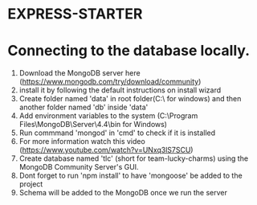 # EXPRESS-STARTER

# Connecting to the database locally. 
1. Download the MongoDB server here (https://www.mongodb.com/try/download/community)
2. install it by following the default instructions on install wizard
3. Create folder named 'data' in root folder(C:\\ for windows) and then another folder named 'db' inside 'data'
4. Add environment variables to the system (C:\Program Files\MongoDB\Server\4.4\bin for Windows)
5. Run commmand 'mongod' in 'cmd' to check if it is installed
6. For more information watch this video (https://www.youtube.com/watch?v=UNxq3lS7SCU)
7. Create database named 'tlc' (short for team-lucky-charms) using the MongoDB Community Server's GUI.
8. Dont forget to run 'npm install' to have 'mongoose' be added to the project
9. Schema will be added to the MongoDB once we run the server